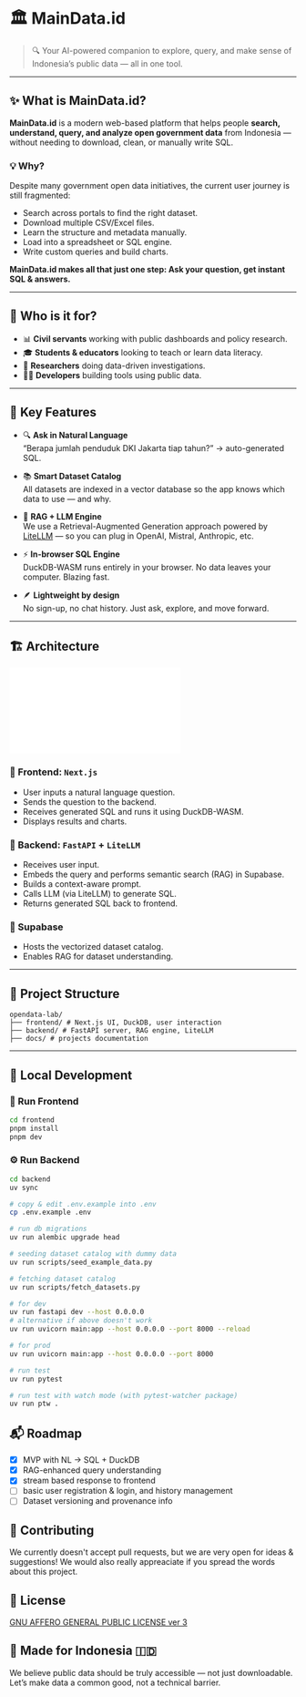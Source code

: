 # 🏛️ MainData.id

> 🔍 Your AI-powered companion to explore, query, and make sense of Indonesia’s public data — all in one tool.

---

## ✨ What is MainData.id?

**MainData.id** is a modern web-based platform that helps people **search, understand, query, and analyze open government data** from Indonesia — without needing to download, clean, or manually write SQL.

### 💡 Why?
Despite many government open data initiatives, the current user journey is still fragmented:
- Search across portals to find the right dataset.
- Download multiple CSV/Excel files.
- Learn the structure and metadata manually.
- Load into a spreadsheet or SQL engine.
- Write custom queries and build charts.

**MainData.id makes all that just one step: Ask your question, get instant SQL & answers.**

---

## 👥 Who is it for?

- 📊 **Civil servants** working with public dashboards and policy research.
- 🎓 **Students & educators** looking to teach or learn data literacy.
- 🔬 **Researchers** doing data-driven investigations.
- 🧑‍💻 **Developers** building tools using public data.

---

## 🧠 Key Features

- 🔍 **Ask in Natural Language**  
  “Berapa jumlah penduduk DKI Jakarta tiap tahun?” → auto-generated SQL.

- 📚 **Smart Dataset Catalog**  
  All datasets are indexed in a vector database so the app knows which data to use — and why.

- 🧠 **RAG + LLM Engine**  
  We use a Retrieval-Augmented Generation approach powered by [LiteLLM](https://github.com/BerriAI/litellm) — so you can plug in OpenAI, Mistral, Anthropic, etc.

- ⚡ **In-browser SQL Engine**  
  DuckDB-WASM runs entirely in your browser. No data leaves your computer. Blazing fast.

- 🪶 **Lightweight by design**  
  No sign-up, no chat history. Just ask, explore, and move forward.

---

## 🏗️ Architecture

![Architecture Document](./docs/architecture.md)

### 🔹 Frontend: `Next.js`  
- User inputs a natural language question.
- Sends the question to the backend.
- Receives generated SQL and runs it using DuckDB-WASM.
- Displays results and charts.

### 🔹 Backend: `FastAPI` + `LiteLLM`  
- Receives user input.
- Embeds the query and performs semantic search (RAG) in Supabase.
- Builds a context-aware prompt.
- Calls LLM (via LiteLLM) to generate SQL.
- Returns generated SQL back to frontend.

### 🔹 Supabase  
- Hosts the vectorized dataset catalog.
- Enables RAG for dataset understanding.

---

## 📁 Project Structure

```
opendata-lab/
├── frontend/ # Next.js UI, DuckDB, user interaction
├── backend/ # FastAPI server, RAG engine, LiteLLM
├── docs/ # projects documentation
```

---

## 🧪 Local Development

### 🚀 Run Frontend

```bash
cd frontend
pnpm install
pnpm dev

```
### ⚙️ Run Backend

```bash
cd backend
uv sync

# copy & edit .env.example into .env
cp .env.example .env

# run db migrations
uv run alembic upgrade head

# seeding dataset catalog with dummy data
uv run scripts/seed_example_data.py

# fetching dataset catalog
uv run scripts/fetch_datasets.py

# for dev
uv run fastapi dev --host 0.0.0.0
# alternative if above doesn't work
uv run uvicorn main:app --host 0.0.0.0 --port 8000 --reload

# for prod
uv run uvicorn main:app --host 0.0.0.0 --port 8000

# run test
uv run pytest

# run test with watch mode (with pytest-watcher package)
uv run ptw .
```

## 📬 Roadmap

- [x] MVP with NL → SQL + DuckDB
- [x] RAG-enhanced query understanding
- [x] stream based response to frontend
- [ ] basic user registration & login, and history management
- [ ] Dataset versioning and provenance info

## 🤝 Contributing

We currently doesn't accept pull requests, but we are very open for ideas & suggestions! We would also really appreaciate if you spread the words about this project.

## 📃 License

[GNU AFFERO GENERAL PUBLIC LICENSE ver 3](https://www.gnu.org/licenses/agpl-3.0.en.html)

## 💬 Made for Indonesia 🇮🇩

We believe public data should be truly accessible — not just downloadable.
Let’s make data a common good, not a technical barrier.
